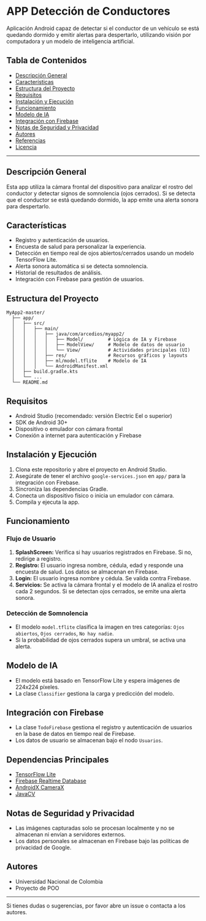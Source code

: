 # APP Detección de Conductores

Aplicación Android capaz de detectar si el conductor de un vehículo se está quedando dormido y emitir alertas para despertarlo, utilizando visión por computadora y un modelo de inteligencia artificial.

## Tabla de Contenidos
- [Descripción General](#descripción-general)
- [Características](#características)
- [Estructura del Proyecto](#estructura-del-proyecto)
- [Requisitos](#requisitos)
- [Instalación y Ejecución](#instalación-y-ejecución)
- [Funcionamiento](#funcionamiento)
- [Modelo de IA](#modelo-de-ia)
- [Integración con Firebase](#integración-con-firebase)
- [Notas de Seguridad y Privacidad](#notas-de-seguridad-y-privacidad)
- [Autores](#autores)
- [Referencias](#referencias)
- [Licencia](#licencia)

---

## Descripción General
Esta app utiliza la cámara frontal del dispositivo para analizar el rostro del conductor y detectar signos de somnolencia (ojos cerrados). Si se detecta que el conductor se está quedando dormido, la app emite una alerta sonora para despertarlo.

## Características
- Registro y autenticación de usuarios.
- Encuesta de salud para personalizar la experiencia.
- Detección en tiempo real de ojos abiertos/cerrados usando un modelo TensorFlow Lite.
- Alerta sonora automática si se detecta somnolencia.
- Historial de resultados de análisis.
- Integración con Firebase para gestión de usuarios.

## Estructura del Proyecto
```
MyApp2-master/
  ├── app/
  │   ├── src/
  │   │   ├── main/
  │   │   │   ├── java/com/arcedios/myapp2/
  │   │   │   │   ├── Model/         # Lógica de IA y Firebase
  │   │   │   │   ├── ModelView/     # Modelo de datos de usuario
  │   │   │   │   └── View/          # Actividades principales (UI)
  │   │   │   ├── res/               # Recursos gráficos y layouts
  │   │   │   ├── ml/model.tflite    # Modelo de IA
  │   │   │   └── AndroidManifest.xml
  │   ├── build.gradle.kts
  │   └── ...
  └── README.md
```

## Requisitos
- Android Studio (recomendado: versión Electric Eel o superior)
- SDK de Android 30+
- Dispositivo o emulador con cámara frontal
- Conexión a internet para autenticación y Firebase

## Instalación y Ejecución
1. Clona este repositorio y abre el proyecto en Android Studio.
2. Asegúrate de tener el archivo `google-services.json` en `app/` para la integración con Firebase.
3. Sincroniza las dependencias Gradle.
4. Conecta un dispositivo físico o inicia un emulador con cámara.
5. Compila y ejecuta la app.

## Funcionamiento
### Flujo de Usuario
1. **SplashScreen:** Verifica si hay usuarios registrados en Firebase. Si no, redirige a registro.
2. **Registro:** El usuario ingresa nombre, cédula, edad y responde una encuesta de salud. Los datos se almacenan en Firebase.
3. **Login:** El usuario ingresa nombre y cédula. Se valida contra Firebase.
4. **Servicios:** Se activa la cámara frontal y el modelo de IA analiza el rostro cada 2 segundos. Si se detectan ojos cerrados, se emite una alerta sonora.

### Detección de Somnolencia
- El modelo `model.tflite` clasifica la imagen en tres categorías: `Ojos abiertos`, `Ojos cerrados`, `No hay nadie`.
- Si la probabilidad de ojos cerrados supera un umbral, se activa una alerta.

## Modelo de IA
- El modelo está basado en TensorFlow Lite y espera imágenes de 224x224 píxeles.
- La clase `Classifier` gestiona la carga y predicción del modelo.

## Integración con Firebase
- La clase `TodoFirebase` gestiona el registro y autenticación de usuarios en la base de datos en tiempo real de Firebase.
- Los datos de usuario se almacenan bajo el nodo `Usuarios`.

## Dependencias Principales
- [TensorFlow Lite](https://www.tensorflow.org/lite)
- [Firebase Realtime Database](https://firebase.google.com/products/realtime-database)
- [AndroidX CameraX](https://developer.android.com/training/camerax)
- [JavaCV](https://github.com/bytedeco/javacv)

## Notas de Seguridad y Privacidad
- Las imágenes capturadas solo se procesan localmente y no se almacenan ni envían a servidores externos.
- Los datos personales se almacenan en Firebase bajo las políticas de privacidad de Google.

## Autores
- Universidad Nacional de Colombia
- Proyecto de POO

---

Si tienes dudas o sugerencias, por favor abre un issue o contacta a los autores.
